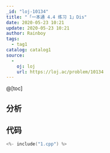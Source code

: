 ```yaml
---
_id: "loj-10134"
title: "「一本通 4.4 练习 1」Dis"
date: 2020-05-23 10:21
update: 2020-05-23 10:21
author: Rainboy
tags:
  - tag1
catalog: catalog1
source: 
  - 
    oj: loj
    url: https://loj.ac/problem/10134
---
```



@[toc]
## 分析



## 代码

```c
<%- include("1.cpp") %>
```
